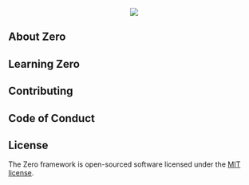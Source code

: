 <p align="center"><a href="https://blog.fastrun.cn" target="_blank"><img src="https://resources.blog.fastrun.cn/wp-content/uploads/2018/12/zero_logo.png"></a></p>

## About Zero


## Learning Zero


## Contributing


## Code of Conduct


## License
The Zero framework is open-sourced software licensed under the [MIT license](https://opensource.org/licenses/MIT).
